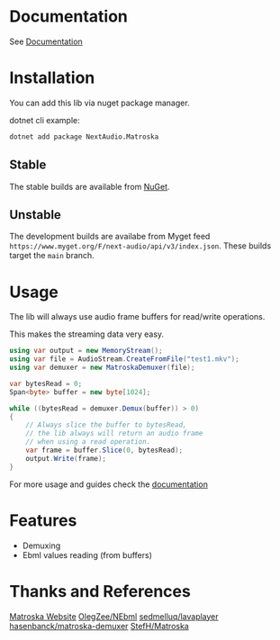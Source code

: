 # Documentation
See [Documentation](https://nextaudio.github.io/articles/matroska)

# Installation
You can add this lib via nuget package manager.

dotnet cli example:

```bash
dotnet add package NextAudio.Matroska
```

## Stable
The stable builds are available from [NuGet](https://www.nuget.org/profiles/NextAudio).

## Unstable
The development builds are availabe from Myget feed `https://www.myget.org/F/next-audio/api/v3/index.json`.
These builds target the `main` branch.

# Usage
The lib will always use audio frame buffers for read/write operations.

This makes the streaming data very easy.
```csharp
using var output = new MemoryStream();
using var file = AudioStream.CreateFromFile("test1.mkv");
using var demuxer = new MatroskaDemuxer(file);

var bytesRead = 0;
Span<byte> buffer = new byte[1024];

while ((bytesRead = demuxer.Demux(buffer)) > 0)
{
    // Always slice the buffer to bytesRead,
    // the lib always will return an audio frame
    // when using a read operation.
    var frame = buffer.Slice(0, bytesRead);
    output.Write(frame);
}
```
For more usage and guides check the [documentation](https://nextaudio.github.io/articles/matroska)

# Features
- Demuxing
- Ebml values reading (from buffers)

# Thanks and References
[Matroska Website](https://www.matroska.org/index.html)
[OlegZee/NEbml](https://github.com/OlegZee/NEbml)
[sedmelluq/lavaplayer](https://github.com/sedmelluq/lavaplayer)
[hasenbanck/matroska-demuxer](https://github.com/hasenbanck/matroska-demuxer)
[StefH/Matroska](https://github.com/StefH/Matroska)
